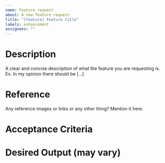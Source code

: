 ```yaml
---
name: Feature request
about: A new feature request.
title: "[feature] Feature title"
labels: enhancement
assignees: ""
---
```


# Description

A clear and concise description of what the feature you are requesting is.
Ex. In my opinion there should be [...]

# Reference

Any reference images or links or any other thing? Mention it here.

# Acceptance Criteria

# Desired Output (may vary)
